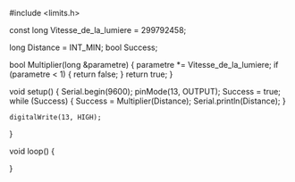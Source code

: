 #include <limits.h>

const long Vitesse_de_la_lumiere = 299792458;

long Distance = INT_MIN;
bool Success;


bool Multiplier(long &parametre) {
    parametre *= Vitesse_de_la_lumiere;
    if (parametre < 1) {
        return false;
    }
    return true;
}

void setup() {
    Serial.begin(9600);
    pinMode(13, OUTPUT);
    Success = true;
    while (Success) {
        Success = Multiplier(Distance);
        Serial.println(Distance);
    }
  
    digitalWrite(13, HIGH);
}

void loop() {
  
}
